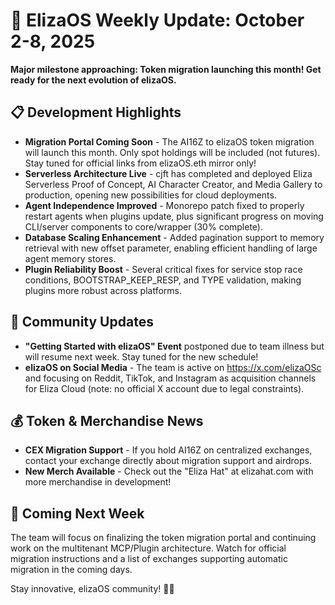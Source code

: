 # 🚀 ElizaOS Weekly Update: October 2-8, 2025

**Major milestone approaching: Token migration launching this month! Get ready for the next evolution of elizaOS.**

## 📋 Development Highlights
* **Migration Portal Coming Soon** - The AI16Z to elizaOS token migration will launch this month. Only spot holdings will be included (not futures). Stay tuned for official links from elizaOS.eth mirror only!
* **Serverless Architecture Live** - cjft has completed and deployed Eliza Serverless Proof of Concept, AI Character Creator, and Media Gallery to production, opening new possibilities for cloud deployments.
* **Agent Independence Improved** - Monorepo patch fixed to properly restart agents when plugins update, plus significant progress on moving CLI/server components to core/wrapper (30% complete).
* **Database Scaling Enhancement** - Added pagination support to memory retrieval with new offset parameter, enabling efficient handling of large agent memory stores.
* **Plugin Reliability Boost** - Several critical fixes for service stop race conditions, BOOTSTRAP_KEEP_RESP, and TYPE validation, making plugins more robust across platforms.

## 👥 Community Updates
* **"Getting Started with elizaOS" Event** postponed due to team illness but will resume next week. Stay tuned for the new schedule!
* **elizaOS on Social Media** - The team is active on https://x.com/elizaOSc and focusing on Reddit, TikTok, and Instagram as acquisition channels for Eliza Cloud (note: no official X account due to legal constraints).

## 💰 Token & Merchandise News
* **CEX Migration Support** - If you hold AI16Z on centralized exchanges, contact your exchange directly about migration support and airdrops.
* **New Merch Available** - Check out the "Eliza Hat" at elizahat.com with more merchandise in development!

## 🔮 Coming Next Week
The team will focus on finalizing the token migration portal and continuing work on the multitenant MCP/Plugin architecture. Watch for official migration instructions and a list of exchanges supporting automatic migration in the coming days.

Stay innovative, elizaOS community! 🤖✨